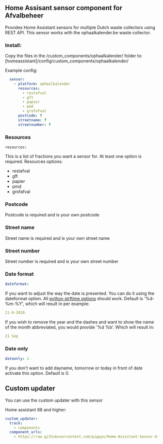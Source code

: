 ## Home Assisant sensor component for Afvalbeheer

Provides Home Assistant sensors for multiple Dutch waste collectors using REST API.
This sensor works with the ophaalkalender.be waste collector.

### Install:
Copy the files in the /custom_components/ophaalkalender/ folder to: [homeassistant]/config/custom_components/ophaalkalender/

Example config:

```yaml
  sensor:
    - platform: ophaalkalender
      resources:
        - restafval
        - gft
        - papier
        - pmd
        - grofafval
      postcode: ?
      streetname: ?
      streetnumber: ?
```

### Resources
```
resources:
```
This is a list of fractions you want a sensor for. At least one option is required.
Resources options:
  - restafval
  - gft
  - papier
  - pmd
  - grofafval

### Postcode
Postcode is required and is your own postcode

### Street name
Street name is required and is your own street name

### Street number
Street number is required and is your own street number

### Date format
```yaml
dateformat:
```
If you want to adjust the way the date is presented. You can do it using the dateformat option. All [python strftime options](http://strftime.org/) should work.
Default is '%d-%m-%Y', which will result in per example: 
```yaml
21-9-2019.
```
If you wish to remove the year and the dashes and want to show the name of the month abbreviated, you would provide '%d %b'. Which will result in: 
```yaml
21 Sep
```

### Date only
```yaml
dateonly: 1
```
If you don't want to add dayname, tomorrow or today in front of date activate this option. Default is 0.

## Custom updater
You can use the custom updater with this sensor

Home assistant 88 and higher:
```yaml
custom_updater:
  track:
    - components
  component_urls:
    - https://raw.githubusercontent.com/pippyn/Home-Assistant-Sensor-Afvalbeheer/master/custom_components.json
```
